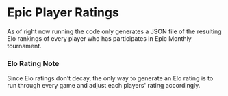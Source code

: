 # Epic Player Ratings

As of right now running the code only generates a JSON file of the resulting Elo rankings of every player who has participates in Epic Monthly tournament.

### Elo Rating Note
Since Elo ratings don't decay, the only way to generate an Elo rating is to run through every game and adjust each players' rating accordingly.
